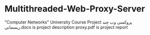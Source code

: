 # Multithreaded-Web-Proxy-Server
"Computer Networks" University Course Project
پروکسی وب چند ریسمانی.docx is project description
proxy.pdf is project report
